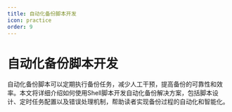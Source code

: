 ```yaml
---
title: 自动化备份脚本开发
icon: practice
order: 9
---
```


# 自动化备份脚本开发

自动化备份脚本可以定期执行备份任务，减少人工干预，提高备份的可靠性和效率。本文将详细介绍如何使用Shell脚本开发自动化备份解决方案，包括脚本设计、定时任务配置以及错误处理机制，帮助读者实现备份过程的自动化和智能化。
